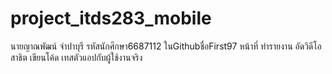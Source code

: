 # project_itds283_mobile
นายญาณพัฒน์ จำปาบุรี รหัสนักศึกษา6687112 ในGithubชื่อFirst97  หน้าที่ ทำรายงาน อัดวิดีโอสาธิต เขียนโค้ด เทสตัวแอปกับผู้ใช้งานจริง
